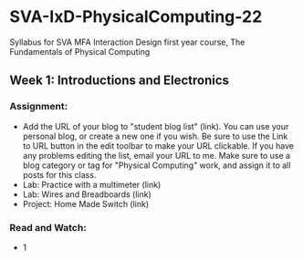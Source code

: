 # SVA-IxD-PhysicalComputing-22
Syllabus for SVA MFA Interaction Design first year course, The Fundamentals of Physical Computing

## Week 1: Introductions and Electronics

### Assignment:

- Add the URL of your blog to "student blog list" (link). You can use your personal blog, or create a new one if you wish. Be sure to use the Link to URL button in the edit toolbar to make your URL clickable. If you have any problems editing the list, email your URL to me. Make sure to use a blog category or tag for "Physical Computing" work, and assign it to all posts for this class.
- Lab: Practice with a multimeter (link)
- Lab: Wires and Breadboards (link)
- Project: Home Made Switch (link)

### Read and Watch:
- 1
